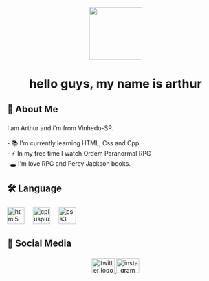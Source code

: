 <div align="center">
  <img height="123" src="https://media1.giphy.com/media/v1.Y2lkPTc5MGI3NjExbXoyZnVtNnIzNDZ1MnhjZ3phaG9xcWNyaW8xa3A4dnltbTh4NGlpbiZlcD12MV9pbnRlcm5hbF9naWZfYnlfaWQmY3Q9Zw/0MCeroUKy0FZ3U4rgb/giphy.gif"  />
</div>

###

<h1 align="center">hello guys, my name is arthur</h1>

###

<h2 align="left">🦝 About Me</h2>

###

<p align="left">I am Arthur and i'm from Vinhedo-SP.<br><br>- 📚 I'm currently learning HTML, Css and Cpp.<br>- ⚡ In my free time I watch Ordem Paranormal RPG<br>-🕳 I'm love RPG and Percy Jackson books.</p>

###

<h2 align="left">🛠 Language</h2>

###

<div align="left">
  <img src="https://img.shields.io/badge/HTML5-E34F26?logo=html5&logoColor=white&style=for-the-badge" height="40" alt="html5 logo"  />
  <img width="12" />
  <img src="https://img.shields.io/badge/C++-00599C?logo=cplusplus&logoColor=white&style=for-the-badge" height="40" alt="cplusplus logo"  />
  <img width="12" />
  <img src="https://img.shields.io/badge/CSS3-1572B6?logo=css3&logoColor=white&style=for-the-badge" height="40" alt="css3 logo"  />
</div>

###

<h2 align="left">🐰 Social Media</h2>

###

<div align="center">
  <a href="https://x.com/oraylops" target="_blank">
    <img src="https://raw.githubusercontent.com/maurodesouza/profile-readme-generator/master/src/assets/icons/social/twitter/default.svg" width="53" height="34" alt="twitter logo"  />
  </a>
  <a href="https://instagram.com/artv.eira" target="_blank">
    <img src="https://raw.githubusercontent.com/maurodesouza/profile-readme-generator/master/src/assets/icons/social/instagram/default.svg" width="53" height="34" alt="instagram logo"  />
  </a>
</div>

###
